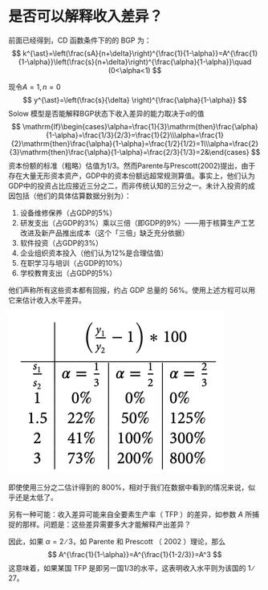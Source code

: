 # 是否可以解释收入差异？



前面已经得到，CD 函数条件下的的 BGP 为：
$$
k^{\ast}=\left(\frac{sA}{n+\delta}\right)^{\frac{1}{1-\alpha}}=A^{\frac{1}{1-\alpha}}\left(\frac{s}{n+\delta}\right)^{\frac{\alpha}{1-\alpha}}\quad (0<\alpha<1)
$$



现令$A=1, n=0$
$$
y^{\ast}=\left(\frac{s}{\delta} \right)^{\frac{\alpha}{1-\alpha}}
$$
Solow 模型是否能解释BGP状态下收入差异的能力取决于$\alpha$的值
$$
\mathrm{If}\begin{cases}\alpha=\frac{1}{3}\mathrm{then}\frac{\alpha}{1-\alpha}=\frac{1/3}{2/3}=\frac{1}{2}\\\alpha=\frac{1}{2}\mathrm{then}\frac{\alpha}{1-\alpha}=\frac{1/2}{1/2}=1\\\alpha=\frac{2}{3}\mathrm{then}\frac{\alpha}{1-\alpha}=\frac{2/3}{1/3}=2&\end{cases}
$$
资本份额的标准（粗略）估值为1/3。然而Parente与Prescott(2002)提出，由于存在大量无形资本资产，GDP中的资本份额远超常规测算值。事实上，他们认为GDP中的投资占比应接近三分之二，而非传统认知的三分之一。未计入投资的成因包括（他们的具体估算数据分别为）：

1. 设备维修保养（占GDP的5%）
2. 研发支出（占GDP的3%）乘以三倍（即GDP的9%）——用于核算生产工艺改进及新产品推出成本（这个「三倍」缺乏充分依据）
3. 软件投资（占GDP的3%）
4. 企业组织资本投入（他们认为12%是合理估值）
5. 在职学习与培训（占GDP的10%）
6. 学校教育支出（占GDP的5%）

他们声称所有这些资本都有回报，约占 GDP 总量的 56%。使用上述方程可以用它来估计收入水平差异。

<img src="../images/129.png" style="zoom:50%;" />

即使使用三分之二估计得到的 800%，相对于我们在数据中看到的情况来说，似乎还是太低了。

另有一种可能：收入差异可能来自全要素生产率（ TFP ）的差异，如参数 $A$ 所捕捉的那样。问题是：这些差异需要多大才能解释产出差异？

因此，如果 $\alpha= 2 ∕ 3$，如 Parente 和 Prescott （ 2002 ）理论，那么
$$
A^{\frac{1}{1-\alpha}}=A^{\frac{1}{1-2/3}}=A^3
$$
这意味着，如果某国 TFP 是即另一国1/3的水平，这表明收入水平则为该国的 1 ∕ 27。

